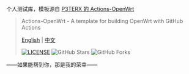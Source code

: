 个人测试库，模板源自 [P3TERX 的 Actions-OpenWrt](https://github.com/P3TERX/Actions-OpenWrt)

> Actions-OpenWrt - A template for building OpenWrt with GitHub Actions
>
> [English](https://github.com/P3TERX/Actions-OpenWrt/blob/main/README.md) | [中文](https://p3terx.com/archives/build-openwrt-with-github-actions.html)
>
> [![LICENSE](https://img.shields.io/github/license/mashape/apistatus.svg?style=flat-square&label=LICENSE)](https://github.com/P3TERX/Actions-OpenWrt/blob/master/LICENSE)
> ![GitHub Stars](https://img.shields.io/github/stars/P3TERX/Actions-OpenWrt.svg?style=flat-square&label=Stars&logo=github)
> ![GitHub Forks](https://img.shields.io/github/forks/P3TERX/Actions-OpenWrt.svg?style=flat-square&label=Forks&logo=github)

——如果能帮到你，那是我的荣幸——

